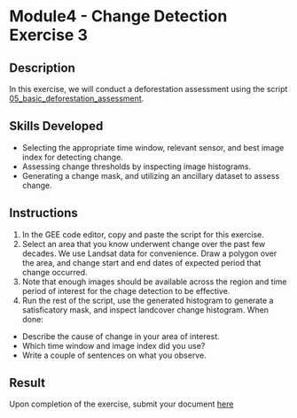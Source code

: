# Module4 - Change Detection Exercise 3

## Description
In this exercise, we will conduct a deforestation assessment using the script [05_basic_deforestation_assessment](https://github.com/ecodynlab/GALUP/wiki/Scripts#05_basic_deforestation_assessment).

## Skills Developed
- Selecting the appropriate time window, relevant sensor, and best image index for detecting change.
- Assessing change thresholds by inspecting image histograms.
- Generating a change mask, and utilizing an ancillary dataset to assess change.

## Instructions
1. In the GEE code editor, copy and paste the script for this exercise.
2. Select an area that you know underwent change over the past few decades. We use Landsat data for convenience. Draw a polygon over the area, and change start and end dates of expected period that change occurred. 
3. Note that enough images should be available across the region and time period of interest for the chage detection to be effective.
4. Run the rest of the script, use the generated histogram to generate a satisficatory mask, and inspect landcover change histogram.
  When done:<br>
- Describe the cause of change in your area of interest.
- Which time window and image index did you use?
- Write a couple of sentences on what you observe.

## Result
Upon completion of the exercise, submit your document [here](https://github.com/SERVIR-WA/GALUP/issues/new?assignees=Achidago&labels=Exercise+W4M2&template=w4m2-exercise1-submission.md&title=Module+2+Exercise+3+%5Breplace+with+your+name%5D)
